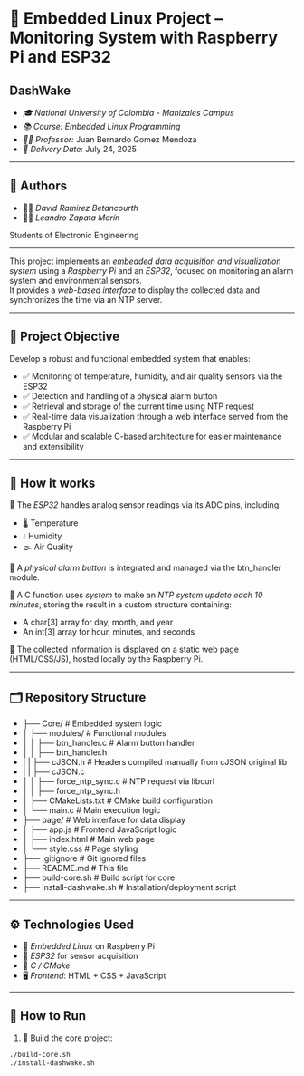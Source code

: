 # 🚨 Embedded Linux Project – Monitoring System with Raspberry Pi and ESP32

## DashWake

- *🎓 National University of Colombia - Manizales Campus*
- *📚 Course: Embedded Linux Programming*
- *👨‍🏫 Professor:* Juan Bernardo Gomez Mendoza
- *📅 Delivery Date:* July 24, 2025
---

## 👥 Authors

- 👨‍💻 *David Ramirez Betancourth*
- 👨‍💻 *Leandro Zapata Marín*

Students of Electronic Engineering

---

This project implements an *embedded data acquisition and visualization system* using a *Raspberry Pi* and an *ESP32*, focused on monitoring an alarm system and environmental sensors.  
It provides a *web-based interface* to display the collected data and synchronizes the time via an NTP server.

---

## 🎯 Project Objective

Develop a robust and functional embedded system that enables:

- ✅ Monitoring of temperature, humidity, and air quality sensors via the ESP32  
- ✅ Detection and handling of a physical alarm button  
- ✅ Retrieval and storage of the current time using NTP request
- ✅ Real-time data visualization through a web interface served from the Raspberry Pi  
- ✅ Modular and scalable C-based architecture for easier maintenance and extensibility

---

## 🧠 How it works

🔹 The *ESP32* handles analog sensor readings via its ADC pins, including:

- 🌡 Temperature  
- 💧 Humidity  
- 🌫 Air Quality  

🔹 A *physical alarm button* is integrated and managed via the btn_handler module.

🔹 A C function uses *system* to make an *NTP system update each 10 minutes*, storing the result in a custom structure containing:

- A char[3] array for day, month, and year  
- An int[3] array for hour, minutes, and seconds

🔹 The collected information is displayed on a static web page (HTML/CSS/JS), hosted locally by the Raspberry Pi.

---

## 🗂 Repository Structure
- ├── Core/ # Embedded system logic
- │ ├── modules/ # Functional modules
- │ │ ├── btn_handler.c # Alarm button handler
- │ │ ├── btn_handler.h
- | | ├── cJSON.h # Headers compiled manually from cJSON original lib
- | | ├── cJSON.c
- │ │ ├── force_ntp_sync.c # NTP request via libcurl
- │ │ ├── force_ntp_sync.h
- │ ├── CMakeLists.txt # CMake build configuration
- │ └── main.c # Main execution logic
- ├── page/ # Web interface for data display
- │ ├── app.js # Frontend JavaScript logic
- │ ├── index.html # Main web page
- │ └── style.css # Page styling
- ├── .gitignore # Git ignored files
- ├── README.md # This file
- ├── build-core.sh # Build script for core
- ├── install-dashwake.sh # Installation/deployment script

---

## ⚙ Technologies Used

- 🐧 *Embedded Linux* on Raspberry Pi  
- 📡 *ESP32* for sensor acquisition    
- 🧰 *C / CMake*  
- 🖥 *Frontend*: HTML + CSS + JavaScript  

---

## 🚀 How to Run

1. 🔧 Build the core project:

```bash
./build-core.sh
./install-dashwake.sh
```